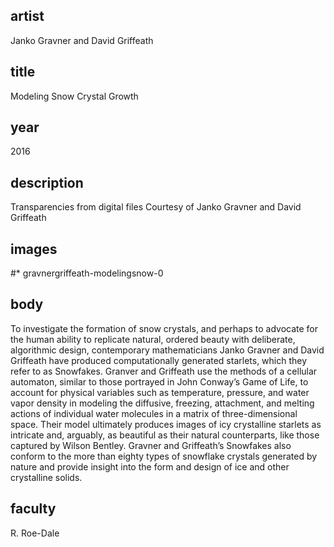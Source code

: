 ## artist 
Janko Gravner and David Griffeath

## title
Modeling Snow Crystal Growth

## year
2016 

## description
Transparencies from digital files 
Courtesy of Janko Gravner and David Griffeath 

## images
#* gravnergriffeath-modelingsnow-0

## body
To investigate the formation of snow crystals, and perhaps to advocate for the human ability to replicate natural, ordered beauty with deliberate, algorithmic design, contemporary mathematicians Janko Gravner and David Griffeath have produced computationally generated starlets, which they refer to as Snowfakes. Granver and Griffeath use the methods of a cellular automaton, similar to those portrayed in John Conway’s Game of Life, to account for physical variables such as temperature, pressure, and water vapor density in modeling the diffusive, freezing, attachment, and melting actions of individual water molecules in a matrix of three-dimensional space. Their model ultimately produces images of icy crystalline starlets as intricate and, arguably, as beautiful as their natural counterparts, like those captured by Wilson Bentley. Gravner and Griffeath’s Snowfakes also conform to the more than eighty types of snowflake crystals generated by nature and provide insight into the form and design of ice and other crystalline solids. 

## faculty
R. Roe-Dale